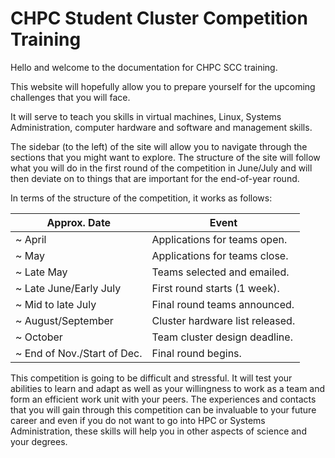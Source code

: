 # CHPC Student Cluster Competition Training

Hello and welcome to the documentation for CHPC SCC training.

This website will hopefully allow you to prepare yourself for the upcoming challenges that you will face.

It will serve to teach you skills in virtual machines, Linux, Systems Administration, computer hardware and software and management skills.

The sidebar (to the left) of the site will allow you to navigate through the sections that you might want to explore. The structure of the site will follow what you will do in the first round of the competition in June/July and will then deviate on to things that are important for the end-of-year round.

In terms of the structure of the competition, it works as follows:

| Approx. Date                | Event                           |
|-----------------------------|---------------------------------|
| ~ April                     | Applications for teams open.    |
| ~ May                       | Applications for teams close.   |
| ~ Late May                  | Teams selected and emailed.     |
| ~ Late June/Early July      | First round starts (1 week).    |
| ~ Mid to late July          | Final round teams announced.    |
| ~ August/September          | Cluster hardware list released. |
| ~ October                   | Team cluster design deadline.   |
| ~ End of Nov./Start of Dec. | Final round begins.             |

This competition is going to be difficult and stressful. It will test your abilities to learn and adapt as well as your willingness to work as a team and form an efficient work unit with your peers. The experiences and contacts that you will gain through this competition can be invaluable to your future career and even if you do not want to go into HPC or Systems Administration, these skills will help you in other aspects of science and your degrees.
